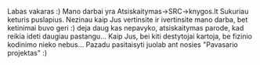 Labas vakaras :)
Mano darbai yra Atsiskaitymas->SRC->knygos.lt
Sukuriau keturis puslapius.
Nezinau kaip Jus vertinsite ir ivertinsite mano darba, bet ketinimai buvo geri :) deja daug kas nepavyko, atsiskaitymas parode, kad reikia ideti daugiau pastangu...
Kaip Jus, bei kiti destytojai kartoja, be fizinio kodinimo nieko nebus... 
Pazadu pasitaisyti juolab ant nosies "Pavasario projektas" :)
